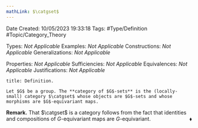 ```yaml
---
mathLink: $\catgset$
---
```


<div class="topSpace"></div>

Date Created: 10/05/2023 19:33:18
Tags: #Type/Definition #Topic/Category_Theory

Types: _Not Applicable_
Examples: _Not Applicable_
Constructions: _Not Applicable_
Generalizations: _Not Applicable_

Properties: _Not Applicable_
Sufficiencies: _Not Applicable_
Equivalences: _Not Applicable_
Justifications: _Not Applicable_

``` ad-Definition
title: Definition.

Let $G$ be a group. The **category of $G$-sets** is the (locally-small) category $\catgset$ whose objects are $G$-sets and whose morphisms are $G$-equivariant maps.

```

<b>Remark.</b> That $\catgset$ is a category follows from the fact that identities and compositions of $G$-equivariant maps are $G$-equivariant.<span style="float:right;">$\blacklozenge$</span>
